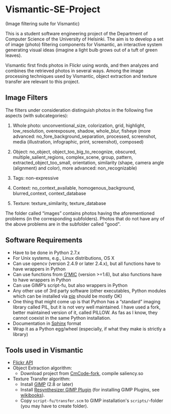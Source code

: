 # Vismantic-SE-Project
(Image filtering suite for Vismantic)

This is a student software engineering project of the Department of Computer Science of the University of Helsinki. The aim is to develop a set of image (photo) filtering components for Vismantic, an interactive system generating visual ideas (imagine a light bulb grows out of a tuft of green leaves). 

Vismantic first finds photos in Flickr using words, and then analyzes and combines the retrieved photos in several ways. Among the image processing techniques used by Vismantic, object extraction and texture transfer are relevant to this project.

## Image Filters

The filters under consideration distinguish photos in the following five aspects (with subcategories):

1. Whole photo: unconventional_size, colorization, grid, highlight, low_resolution, overexposure, shadow, whole_blur, fisheye (more advanced: no_fore_background_separation, processed, screenshot, media (illustration, infographic, print, screenshot), composed)

2. Object: no_object, object_too_big_to_recognize, obscured, multiple_salient_regions, complex_scene, group, pattern, extracted_object_too_small, orientation, similarity (shape, camera angle (alignment) and color), more advanced: non_recognizable)

3. Tags: non-expressive

4. Context: no_context_available, homogenous_background, blurred_context, context_database

5. Texture: texture_similarity, texture_database

The folder called “images” contains photos having the aforementioned problems (in the corresponding subfolders). Photos that do not have any of the above problems are in the subfolder called "good".

## Software Requirements
- Have to be done in Python 2.7.x
- For Unix systems, e.g., Linux distributions, OS X
- Can use opencv (version 2.4.9 or later 2.4.x), but all functions have to have wrappers in Python
- Can use functions from [G'MIC](http://gmic.eu) (version >=1.6), but also functions have to have wrappers in Python
- Can use GIMP’s script-fu, but also wrappers in Python
- Any other use of 3rd party software (other executables, Python modules which can be installed via [pip](https://pypi.python.org/pypi/pip) should be mostly OK)
- One thing that might come up is that Python has a “standard” imaging library called PIL, but it is not very well maintained. I have used a fork, better maintained version of it, called PILLOW. As fas as I know, they cannot coexist in the same Python installation.
- Documentation in [Sphinx](http://sphinx-doc.org) format
- Wrap it as a Python egg/wheel (especially, if what they make is strictly a library)

## Tools used in Vismantic
* [Flickr API](https://www.flickr.com/services/api/)
* Object Extraction algorithm:
  * Download project from [CmCode-fork](https://github.com/assamite/CmCode), compile saliency.so
* Texture Transfer algorithm:
  * Install [GIMP](http://www.gimp.org/) (2.8 or later)
  * Install [Resynthesizer GIMP Plugin](http://registry.gimp.org/node/25219) (for installing GIMP Plugins, see [wikibooks](http://en.wikibooks.org/wiki/GIMP/Installing_Plugins)).
  * Copy ``script-fu/transfer.scm`` to GIMP installation's ``scripts/``-folder (you may have to create folder).
